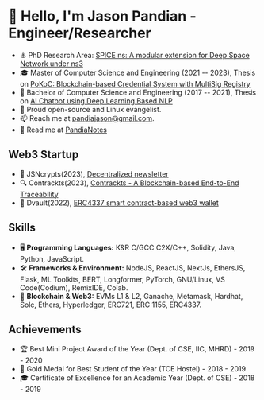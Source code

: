 # 👋 Hello, I'm Jason Pandian - Engineer/Researcher

- ⚓ PhD Research Area: [SPICE ns: A modular extension for Deep Space Network under ns3](https://github.com/PandiaJason/SPICE-ns-Project)
- 🎓 Master of Computer Science and Engineering (2021 -- 2023), Thesis on [PoKoC: Blockchain-based Credential System with MultiSig Registry](https://github.com/PandiaJason/Proof-of-Knowledge-On-Chain)
- 🤖 Bachelor of Computer Science and Engineering (2017 -- 2021), Thesis on [AI Chatbot using Deep Learning Based NLP](https://github.com/PandiaJason/AI-Chatbot-using-Deep-Learning-based-NLP)
- 🐧 Proud open-source and Linux evangelist.
- 📫 Reach me at pandiajason@gmail.com.
- 📘 Read me at [PandiaNotes](https://pandiajason.github.io/PandiaNotes/)

## Web3 Startup

- 📝 JSNcrypts(2023), [Decentralized newsletter](https://github.com/PandiaJason/jsncrypts-docs)
- 🔍 Contrackts(2023), [Contrackts - A Blockchain-based End-to-End Traceability](https://github.com/PandiaJason/contrackts-docs)
- 👛 Dvault(2022), [ERC4337 smart contract-based web3 wallet](https://github.com/PandiaJason/dvault-docs)

## Skills

- 🖥️ **Programming Languages:** K&R C/GCC C2X/C++, Solidity, Java, Python, JavaScript.
- 🛠️ **Frameworks & Environment:** NodeJS, ReactJS, NextJs, EthersJS, Flask, ML Toolkits, BERT, Longformer, PyTorch, GNU/Linux, VS Code(Codium), RemixIDE, Colab.
- 🔗 **Blockchain & Web3:** EVMs L1 & L2, Ganache, Metamask, Hardhat, Solc, Ethers, Hyperledger, ERC721, ERC 1155, ERC4337.

## Achievements

- 🏆 Best Mini Project Award of the Year (Dept. of CSE, IIC, MHRD) - 2019 - 2020
- 🥇 Gold Medal for Best Student of the Year (TCE Hostel) - 2018 - 2019
- 🎓 Certificate of Excellence for an Academic Year (Dept. of CSE) - 2018 - 2019

  
<!---
PandiaJason/PandiaJason is a ✨ special ✨ repository because its `README.md` (this file) appears on your GitHub profile.
You can click the Preview link to take a look at your changes.
--->
